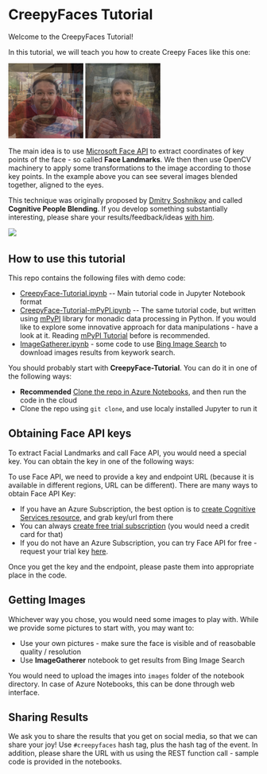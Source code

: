 # CreepyFaces Tutorial

Welcome to the CreepyFaces Tutorial!

In this tutorial, we will teach you how to create Creepy Faces like this one:

<nobr>
<img src="https://raw.githubusercontent.com/shwars/FaceArt/master/notebooks/img/PhoBoGuy.png" width="30%"/>
<img src="https://raw.githubusercontent.com/shwars/FaceArt/master/notebooks/img/PhoBoGuy1.png" width="30%"/>
</nobr>

The main idea is to use [Microsoft Face API](https://docs.microsoft.com/azure/cognitive-services/face/overview/?wt.mc_id=crpyface-github-dmitryso) to extract coordinates of key points of the face - so called **Face Landmarks**. We then then use OpenCV machinery to apply some transformations to the image according to those key points. In the example above you can see several images blended together, aligned to the eyes.

This technique was originally proposed by [Dmitry Soshnikov](http://soshnikov.com) and called **Cognitive People Blending**. If you develop something substantially interesting, please share your results/feedback/ideas [with him](http://facebook.com/shwars).

<a href="https://notebooks.azure.com/import/gh/CloudAdvocacy/CreepyFaces"><img src="https://notebooks.azure.com/launch.png" /></a>

## How to use this tutorial

This repo contains the following files with demo code:
* [CreepyFace-Tutorial.ipynb](CreepyFace-Tutorial.ipynb) -- Main tutorial code in Jupyter Notebook format
* [CreepyFace-Tutorial-mPyPl.ipynb](CreepyFace-Tutorial-mPyPl.ipynb) -- The same tutorial code, but written using [mPyPl](http://shwars.github.io/mPyPl) library for monadic data processing in Python. If you would like to explore some innovative approach for data manipulations - have a look at it. Reading [mPyPl Tutorial](http://shwars.github.io/mPyPl/tutorial/) before is recommended.
* [ImageGatherer.ipynb](ImageGatherer.ipynb) - some code to use [Bing Image Search](https://docs.microsoft.com/azure/cognitive-services/bing-image-search/index/?wt.mc_id=crpyface-github-dmitryso) to download images results from keywork search.

You should probably start with **CreepyFace-Tutorial**. You can do it in one of the following ways:

* **Recommended** [Clone the repo in Azure Notebooks](https://notebooks.azure.com/import/gh/CloudAdvocacy/CreepyFaces), and then run the code in the cloud
* Clone the repo using `git clone`, and use localy installed Jupyter to run it

## Obtaining Face API keys

To extract Facial Landmarks and call Face API, you would need a special key. You can obtain the key in one of the following ways:

To use Face API, we need to provide a key and endpoint URL (because it is available in different regions, URL can be different). There are many ways to obtain Face API Key:

* If you have an Azure Subscription, the best option is to [create Cognitive Services resource](https://docs.microsoft.com/en-us/azure/cognitive-services/cognitive-services-apis-create-account/?wt.mc_id=crpyface-github-dmitryso), and grab key/url from there
* You can always [create free trial subscription](https://azure.microsoft.com/free/?wt.mc_id=crpyface-github-dmitryso) (you would need a credit card for that)
* If you do not have an Azure Subscription, you can try Face API for free - request your trial key [here](https://azure.microsoft.com/try/cognitive-services/my-apis/?api=face-api&wt.mc_id=crpyface-github-dmitryso).

Once you get the key and the endpoint, please paste them into appropriate place in the code.

## Getting Images 

Whichever way you chose, you would need some images to play with. While we provide some pictures to start with, you may want to:

* Use your own pictures - make sure the face is visible and of reasobable quality / resolution
* Use **ImageGatherer** notebook to get results from Bing Image Search

You would need to upload the images into `images` folder of the notebook directory. In case of Azure Notebooks, this can be done through web interface.

## Sharing Results

We ask you to share the results that you get on social media, so that we can share your joy! Use `#creepyfaces` hash tag, plus the hash tag of the event. In addition, please share the URL with us using the REST function call - sample code is provided in the notebooks.

